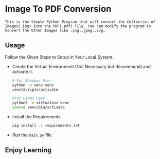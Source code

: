# Image To PDF Conversion
    This is the Simple Python Program that will convert the Collection of Images(.jpg) into the PDF(.pdf) File. You can modify the program to Convert the Other Images like .png,.jpeg,.svg.  

## Usage
Follow the Given Steps to Setup in Your Local System. 
- Create the Virtual Environment (Not Necessary but Recommand) and activate it.
    ```bash
    # For Windows User
    python -m venv venv
    venv\Scripts\activate

    #For Linux User
    python3 -m virtualenv venv
    source venv/bin/activate

    ```
- Install the Requirements
    ```bash
    pip install -r requirements.txt
    ```
- Run the `main.py` file

## Enjoy Learning